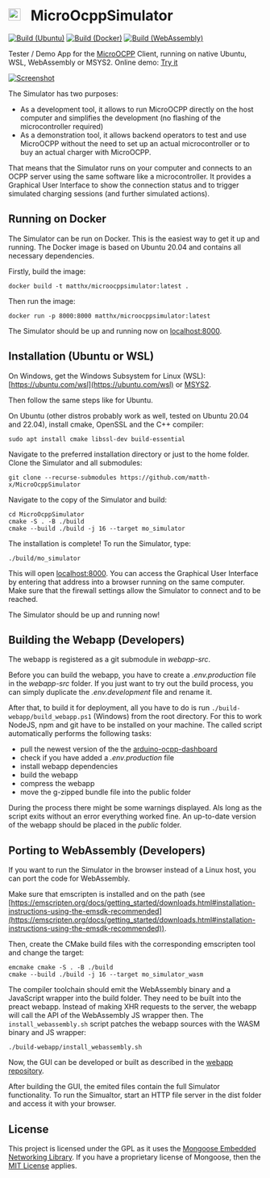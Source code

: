 # <img src="https://github.com/matth-x/MicroOcpp/assets/63792403/1c49d1ad-7afc-48d3-a54e-9aef2d4886db" alt="Icon" height="24"> &nbsp; MicroOcppSimulator

[![Build (Ubuntu)](https://github.com/matth-x/MicroOcppSimulator/workflows/Ubuntu/badge.svg)]((https://github.com/matth-x/MicroOcppSimulator/actions))
[![Build (Docker)](https://github.com/matth-x/MicroOcppSimulator/workflows/Docker/badge.svg)]((https://github.com/matth-x/MicroOcppSimulator/actions))
[![Build (WebAssembly)](https://github.com/matth-x/MicroOcppSimulator/workflows/WebAssembly/badge.svg)]((https://github.com/matth-x/MicroOcppSimulator/actions))

Tester / Demo App for the [MicroOCPP](https://github.com/matth-x/MicroOcpp) Client, running on native Ubuntu, WSL, WebAssembly or MSYS2. Online demo: [Try it](https://demo.micro-ocpp.com/)

[![Screenshot](https://github.com/agruenb/arduino-ocpp-dashboard/blob/master/docs/img/status_page.png)](https://demo.micro-ocpp.com/)

The Simulator has two purposes:
- As a development tool, it allows to run MicroOCPP directly on the host computer and simplifies the development (no flashing of the microcontroller required)
- As a demonstration tool, it allows backend operators to test and use MicroOCPP without the need to set up an actual microcontroller or to buy an actual charger with MicroOCPP.

That means that the Simulator runs on your computer and connects to an OCPP server using the same software like a
microcontroller. It provides a Graphical User Interface to show the connection status and to trigger simulated charging
sessions (and further simulated actions).

## Running on Docker

The Simulator can be run on Docker. This is the easiest way to get it up and running. The Docker image is based on
Ubuntu 20.04 and contains all necessary dependencies.

Firstly, build the image:

```shell
docker build -t matthx/microocppsimulator:latest .
```

Then run the image:

```shell
docker run -p 8000:8000 matthx/microocppsimulator:latest
```

The Simulator should be up and running now on [localhost:8000](http://localhost:8000).

## Installation (Ubuntu or WSL)

On Windows, get the Windows Subsystem for Linux (WSL): [https://ubuntu.com/wsl](https://ubuntu.com/wsl) or [MSYS2](https://www.msys2.org/).

Then follow the same steps like for Ubuntu.

On Ubuntu (other distros probably work as well, tested on Ubuntu 20.04 and 22.04), install cmake, OpenSSL and the C++
compiler:

```shell
sudo apt install cmake libssl-dev build-essential
```

Navigate to the preferred installation directory or just to the home folder. Clone the Simulator and all submodules:

```shell
git clone --recurse-submodules https://github.com/matth-x/MicroOcppSimulator
```

Navigate to the copy of the Simulator and build:

```shell
cd MicroOcppSimulator
cmake -S . -B ./build
cmake --build ./build -j 16 --target mo_simulator
```

The installation is complete! To run the Simulator, type:

```shell
./build/mo_simulator
```

This will open [localhost:8000](http://localhost:8000). You can access the Graphical User Interface by entering that
address into a browser running on the same computer. Make sure that the firewall settings allow the Simulator to connect
and to be reached.

The Simulator should be up and running now!

## Building the Webapp (Developers)

The webapp is registered as a git submodule in *webapp-src*.

Before you can build the webapp, you have to create a *.env.production* file in the *webapp-src* folder. If you just
want to try out the build process, you can simply duplicate the *.env.development* file and rename it.

After that, to build it for deployment, all you have to do is run `./build-webapp/build_webapp.ps1` (Windows) from the
root directory.
For this to work NodeJS, npm and git have to be installed on your machine. The called script automatically performs the
following tasks:

- pull the newest version of the the [arduino-ocpp-dashboard](https://github.com/agruenb/arduino-ocpp-dashboard)
- check if you have added a *.env.production* file
- install webapp dependencies
- build the webapp
- compress the webapp
- move the g-zipped bundle file into the public folder

During the process there might be some warnings displayed. Als long as the script exits without an error everything worked fine. An up-to-date version of the webapp should be placed in the *public* folder.

## Porting to WebAssembly (Developers)

If you want to run the Simulator in the browser instead of a Linux host, you can port the code for WebAssembly.

Make sure that emscripten is installed and on the path (see [https://emscripten.org/docs/getting_started/downloads.html#installation-instructions-using-the-emsdk-recommended](https://emscripten.org/docs/getting_started/downloads.html#installation-instructions-using-the-emsdk-recommended)).

Then, create the CMake build files with the corresponding emscripten tool and change the target:

```shell
emcmake cmake -S . -B ./build
cmake --build ./build -j 16 --target mo_simulator_wasm
```

The compiler toolchain should emit the WebAssembly binary and a JavaScript wrapper into the build folder. They need to be built into the preact webapp. Instead of making XHR requests to the server, the webapp will call the API of the WebAssembly JS wrapper then. The `install_webassembly.sh` script patches the webapp sources with the WASM binary and JS wrapper:

```shell
./build-webapp/install_webassembly.sh
```

Now, the GUI can be developed or built as described in the [webapp repository](https://github.com/agruenb/arduino-ocpp-dashboard).

After building the GUI, the emited files contain the full Simulator functionality. To run the Simualtor, start an HTTP file server in the dist folder and access it with your browser.

## License

This project is licensed under the GPL as it uses the [Mongoose Embedded Networking Library](https://github.com/cesanta/mongoose). If you have a proprietary license of Mongoose, then the [MIT License](https://github.com/matth-x/MicroOcpp/blob/master/LICENSE) applies.
